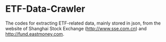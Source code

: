 # ETF-Data-Crawler

The codes for extracting ETF-related data, mainly stored in json, from the website of Shanghai Stock Exchange (http://www.sse.com.cn) and http://fund.eastmoney.com.

